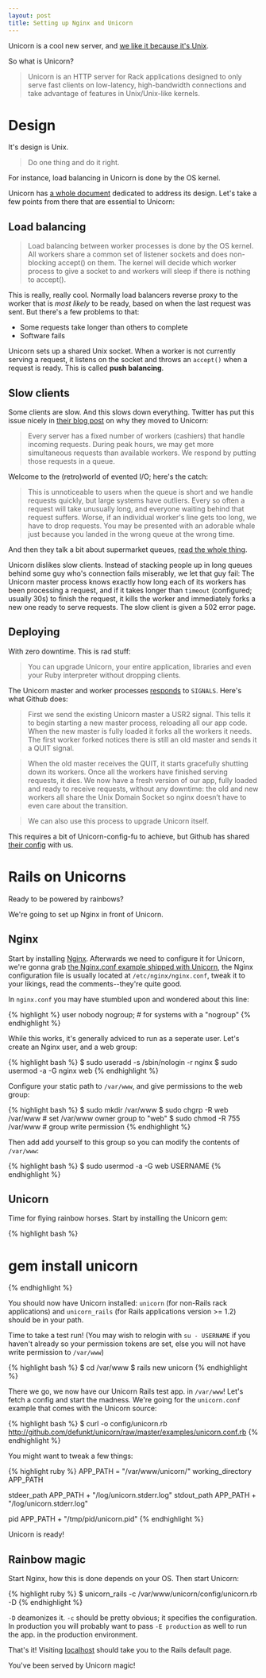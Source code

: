 ```yaml
---
layout: post
title: Setting up Nginx and Unicorn
---
```


Unicorn is a cool new server, and [we like it because it's Unix][tomayko].

So what is Unicorn?

> Unicorn is an HTTP server for Rack applications designed to only serve fast clients on low-latency, high-bandwidth connections and take advantage of features in Unix/Unix-like kernels.

# Design 

It's design is Unix.

> Do one thing and do it right.

For instance, load balancing in Unicorn is done by the OS kernel.

Unicorn has [a whole document][udesign] dedicated to address its design. Let's take a few points from there that are essential to Unicorn:

## Load balancing

> Load balancing between worker processes is done by the OS kernel. All workers share a common set of listener sockets and does non-blocking accept() on them. The kernel will decide which worker process to give a socket to and workers will sleep if there is nothing to accept().

This is really, really cool. Normally load balancers reverse proxy to the worker that is *most likely* to be ready, based on when the last request was sent. But there's a few problems to that:

* Some requests take longer than others to complete
* Software fails

Unicorn sets up a shared Unix socket. When a worker is not currently serving a request, it listens on the socket and throws an `accept()` when a request is ready. This is called **push balancing**.

## Slow clients

Some clients are slow. And this slows down everything. Twitter has put this issue nicely in [their blog post][twitter] on why they moved to Unicorn:

> Every server has a fixed number of workers (cashiers) that handle incoming requests. During peak hours, we may get more simultaneous requests than available workers. We respond by putting those requests in a queue.

Welcome to the (retro)world of evented I/O; here's the catch:

> This is unnoticeable to users when the queue is short and we handle requests quickly, but large systems have outliers. Every so often a request will take unusually long, and everyone waiting behind that request suffers. Worse, if an individual worker's line gets too long, we have to drop requests. You may be presented with an adorable whale just because you landed in the wrong queue at the wrong time.

And then they talk a bit about supermarket queues, [read the whole thing][twitter].

Unicorn dislikes slow clients. Instead of stacking people up in long queues behind some guy who's connection fails miserably, we let that guy fail: The Unicorn master process knows exactly how long each of its workers has been processing a request, and if it takes longer than `timeout` (configured; usually 30s) to finish the request, it kills the worker and immediately forks a new one ready to serve requests. The slow client is given a 502 error page.

## Deploying

With zero downtime. This is rad stuff:

> You can upgrade Unicorn, your entire application, libraries and even your Ruby interpreter without dropping clients.

The Unicorn master and worker processes [responds][usignal] to `SIGNALS`. Here's what Github does:

> First we send the existing Unicorn master a USR2 signal. This tells it to begin starting a new master process, reloading all our app code. When the new master is fully loaded it forks all the workers it needs. The first worker forked notices there is still an old master and sends it a QUIT signal.

> When the old master receives the QUIT, it starts gracefully shutting down its workers. Once all the workers have finished serving requests, it dies. We now have a fresh version of our app, fully loaded and ready to receive requests, without any downtime: the old and new workers all share the Unix Domain Socket so nginx doesn’t have to even care about the transition.

> We can also use this process to upgrade Unicorn itself.

This requires a bit of Unicorn-config-fu to achieve, but Github has shared [their config][gconfig] with us.

# Rails on Unicorns

Ready to be powered by rainbows?

We're going to set up Nginx in front of Unicorn.

## Nginx

Start by installing [Nginx][nginx]. Afterwards we need to configure it for Unicorn, we're gonna grab [the Nginx.conf example shipped with Unicorn][unginx], the Nginx configuration file is usually located at `/etc/nginx/nginx.conf`, tweak it to your likings, read the comments--they're quite good.

In `nginx.conf` you may have stumbled upon and wondered about this line:

{% highlight %}
user nobody nogroup; # for systems with a "nogroup"
{% endhighlight %}

While this works, it's generally adviced to run as a seperate user. Let's create an Nginx user, and a web group:

{% highlight bash %}
$ sudo useradd -s /sbin/nologin -r nginx
$ sudo usermod -a -G nginx web
{% endhighlight %}

Configure your static path to `/var/www`, and give permissions to the web group:

{% highlight bash %}
$ sudo mkdir /var/www
$ sudo chgrp -R web /var/www # set /var/www owner group to "web"
$ sudo chmod -R 755 /var/www # group write permission
{% endhighlight %}

Then add add yourself to this group so you can modify the contents of `/var/www`:

{% highlight bash %}
$ sudo usermod -a -G web USERNAME
{% endhighlight %}

## Unicorn

Time for flying rainbow horses. Start by installing the Unicorn gem:

{% highlight bash %}
# gem install unicorn
{% endhighlight %}

You should now have Unicorn installed: `unicorn` (for non-Rails rack applications) and `unicorn_rails` (for Rails applications version >= 1.2) should be in your path.

Time to take a test run! (You may wish to relogin with `su - USERNAME` if you haven't already so your permission tokens are set, else you will not have write permission to `/var/www`)

{% highlight bash %}
$ cd /var/www
$ rails new unicorn
{% endhighlight %}

There we go, we now have our Unicorn Rails test app. in `/var/www`! Let's fetch a config and start the madness. We're going for the `unicorn.conf` example that comes with the Unicorn source:

{% highlight bash %}
$ curl -o config/unicorn.rb http://github.com/defunkt/unicorn/raw/master/examples/unicorn.conf.rb
{% endhighlight %}

You might want to tweak a few things:

{% highlight ruby %}
APP_PATH = "/var/www/unicorn/"
working_directory APP_PATH

stdeer_path APP_PATH + "/log/unicorn.stderr.log"
stdout_path APP_PATH + "/log/unicorn.stderr.log"

pid APP_PATH + "/tmp/pid/unicorn.pid"
{% endhighlight %}

Unicorn is ready!

## Rainbow magic

Start Nginx, how this is done depends on your OS. Then start Unicorn:

{% highlight ruby %}
$ unicorn_rails -c /var/www/unicorn/config/unicorn.rb -D
{% endhighlight %}

`-D` deamonizes it. `-c` should be pretty obvious; it specifies the configuration. In production you will probably want to pass `-E production` as well to run the app. in the production environment.

That's it! Visiting [localhost](http://localhost) should take you to the Rails default page.

You've been served by Unicorn magic!


[tomayko]: http://tomayko.com/writings/unicorn-is-unix
[gconfig]: http://gist.github.com/206253
[udesign]: http://unicorn.bogomips.org/DESIGN.html
[usignal]: http://unicorn.bogomips.org/SIGNALS.html
[twitter]: http://engineering.twitter.com/2010/03/unicorn-power.html
[unginx]: http://github.com/defunkt/unicorn/blob/master/examples/nginx.conf
[nginx]: http://nginx.org
